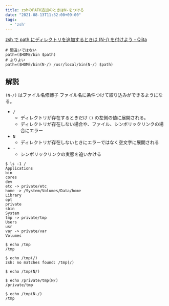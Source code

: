 ```yaml
---
title: zshのPATH追加のときはN-をつける
date: "2021-08-13T11:32:00+09:00"
tags:
  - 'zsh'
---
```


[zsh で path にディレクトリを追加するときは (N-/) を付けよう - Qiita](https://qiita.com/mollifier/items/42ae46ff4140251290a7)

```shell
# 間違いではない
path=($HOME/bin $path)
# よりよい
path=($HOME/bin(N-/) /usr/local/bin(N-/) $path)
```

## 解説

`(N-/)` はファイル名修飾子
ファイル名に条件つけて絞り込みができるようになる。

- `/`
    - ディレクトリが存在するときだけ `()` の左側の値に展開される。
    - ディレクトリが存在しない場合や、ファイル、シンボリックリンクの場合にエラー
- `N`
    - ディレクトリが存在しないときにエラーではなく空文字に展開される
- `-`
    - シンボリックリンクの実態を追いかける

```shell
$ ls -1 /
Applications
bin
cores
dev
etc -> private/etc
home -> /System/Volumes/Data/home
Library
opt
private
sbin
System
tmp -> private/tmp
Users
usr
var -> private/var
Volumes

$ echo /tmp
/tmp

$ echo /tmp(/)
zsh: no matches found: /tmp(/)

$ echo /tmp(N/)

$ echo /private/tmp(N/)
/private/tmp

$ echo /tmp(N-/)
/tmp
```
